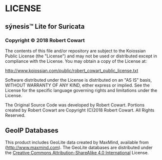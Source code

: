 # LICENSE

## sýnesis&trade; Lite for Suricata
### Copyright &copy; 2018 Robert Cowart

The contents of this file and/or repository are subject to the Koiossian Public License (the "License") and may not be used or distributed except in compliance with the License. You may obtain a copy of the License at:

http://www.koiossian.com/public/robert_cowart_public_license.txt

Software distributed under the License is distributed on an "AS IS" basis, WITHOUT WARRANTY OF ANY KIND, either express or implied. See the License for the specific language governing rights and limitations under the License.

The Original Source Code was developed by Robert Cowart. Portions created by Robert Cowart are Copyright (C)2018 Robert Cowart. All Rights Reserved.

## GeoIP Databases
This product includes GeoLite data created by MaxMind, available from (http://www.maxmind.com). The GeoLite databases are distributed under the [Creative Commons Attribution-ShareAlike 4.0 International](https://creativecommons.org/licenses/by-sa/4.0/legalcode) License.
